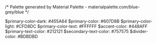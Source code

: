 /* Palette generated by Material Palette - materialpalette.com/blue-grey/blue */

$primary-color-dark:   #455A64
$primary-color:        #607D8B
$primary-color-light:  #CFD8DC
$primary-color-text:   #FFFFFF
$accent-color:         #448AFF
$primary-text-color:   #212121
$secondary-text-color: #757575
$divider-color:        #BDBDBD
